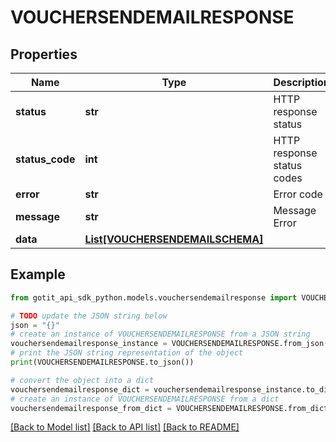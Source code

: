 # VOUCHERSENDEMAILRESPONSE


## Properties

Name | Type | Description | Notes
------------ | ------------- | ------------- | -------------
**status** | **str** | HTTP response status | [optional] 
**status_code** | **int** | HTTP response status codes | [optional] 
**error** | **str** | Error code | [optional] 
**message** | **str** | Message Error | [optional] 
**data** | [**List[VOUCHERSENDEMAILSCHEMA]**](VOUCHERSENDEMAILSCHEMA.md) |  | [optional] 

## Example

```python
from gotit_api_sdk_python.models.vouchersendemailresponse import VOUCHERSENDEMAILRESPONSE

# TODO update the JSON string below
json = "{}"
# create an instance of VOUCHERSENDEMAILRESPONSE from a JSON string
vouchersendemailresponse_instance = VOUCHERSENDEMAILRESPONSE.from_json(json)
# print the JSON string representation of the object
print(VOUCHERSENDEMAILRESPONSE.to_json())

# convert the object into a dict
vouchersendemailresponse_dict = vouchersendemailresponse_instance.to_dict()
# create an instance of VOUCHERSENDEMAILRESPONSE from a dict
vouchersendemailresponse_from_dict = VOUCHERSENDEMAILRESPONSE.from_dict(vouchersendemailresponse_dict)
```
[[Back to Model list]](../README.md#documentation-for-models) [[Back to API list]](../README.md#documentation-for-api-endpoints) [[Back to README]](../README.md)


